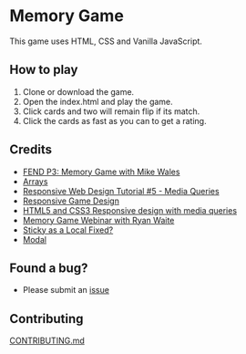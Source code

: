 # Memory Game 

This game uses HTML, CSS and Vanilla JavaScript.  

## How to play

1.  Clone or download the game.
2.  Open the index.html and play the game.
3.  Click cards and two will remain flip if its match.
4.  Click the cards as fast as you can to get a rating.

## Credits

* [FEND P3: Memory Game with Mike Wales](https://www.youtube.com/watch?v=_rUH-sEs68Y)
* [Arrays](https://stackoverflow.com/questions/tagged/arrays)
* [Responsive Web Design Tutorial #5 - Media Queries](https://www.youtube.com/watch?v=5xzaGSYd7jM)
* [Responsive Game Design](https://www.youtube.com/watch?v=ZFrppykqttE)
* [HTML5 and CSS3 Responsive design with media queries](https://www.youtube.com/watch?v=fA1NW-T1QXc)
* [Memory Game Webinar with Ryan Waite](https://www.youtube.com/watch?v=oECVwum-7Zc)
* [Sticky as a Local Fixed?](https://css-tricks.com/sticky-as-a-local-fixed/)
* [Modal](https://github.com/susanschen/Memory-Game)

## Found a bug?

* Please submit an [issue](https://github.com/leahpjoyce/Memory-Game/issues)

## Contributing

[CONTRIBUTING.md](https://github.com/leahpjoyce/Memory-Game/blob/master/CONTRIBUTING.md)














